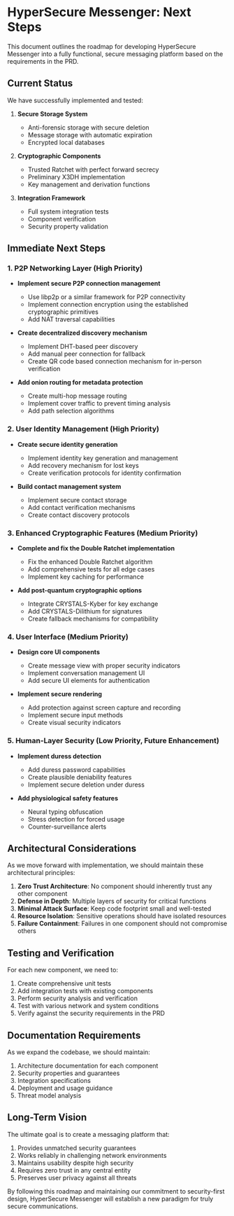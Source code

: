# HyperSecure Messenger: Next Steps

This document outlines the roadmap for developing HyperSecure Messenger into a fully functional, secure messaging platform based on the requirements in the PRD.

## Current Status

We have successfully implemented and tested:

1. **Secure Storage System**
   - Anti-forensic storage with secure deletion
   - Message storage with automatic expiration
   - Encrypted local databases

2. **Cryptographic Components**
   - Trusted Ratchet with perfect forward secrecy
   - Preliminary X3DH implementation 
   - Key management and derivation functions

3. **Integration Framework**
   - Full system integration tests
   - Component verification
   - Security property validation

## Immediate Next Steps

### 1. P2P Networking Layer (High Priority)

- **Implement secure P2P connection management**
  - Use libp2p or a similar framework for P2P connectivity
  - Implement connection encryption using the established cryptographic primitives
  - Add NAT traversal capabilities

- **Create decentralized discovery mechanism**
  - Implement DHT-based peer discovery
  - Add manual peer connection for fallback
  - Create QR code based connection mechanism for in-person verification

- **Add onion routing for metadata protection**
  - Create multi-hop message routing
  - Implement cover traffic to prevent timing analysis
  - Add path selection algorithms

### 2. User Identity Management (High Priority)

- **Create secure identity generation**
  - Implement identity key generation and management
  - Add recovery mechanism for lost keys
  - Create verification protocols for identity confirmation

- **Build contact management system**
  - Implement secure contact storage
  - Add contact verification mechanisms
  - Create contact discovery protocols

### 3. Enhanced Cryptographic Features (Medium Priority)

- **Complete and fix the Double Ratchet implementation**
  - Fix the enhanced Double Ratchet algorithm
  - Add comprehensive tests for all edge cases
  - Implement key caching for performance

- **Add post-quantum cryptographic options**
  - Integrate CRYSTALS-Kyber for key exchange
  - Add CRYSTALS-Dilithium for signatures
  - Create fallback mechanisms for compatibility

### 4. User Interface (Medium Priority)

- **Design core UI components**
  - Create message view with proper security indicators
  - Implement conversation management UI
  - Add secure UI elements for authentication

- **Implement secure rendering**
  - Add protection against screen capture and recording
  - Implement secure input methods
  - Create visual security indicators

### 5. Human-Layer Security (Low Priority, Future Enhancement)

- **Implement duress detection**
  - Add duress password capabilities
  - Create plausible deniability features
  - Implement secure deletion under duress

- **Add physiological safety features**
  - Neural typing obfuscation
  - Stress detection for forced usage
  - Counter-surveillance alerts

## Architectural Considerations

As we move forward with implementation, we should maintain these architectural principles:

1. **Zero Trust Architecture**: No component should inherently trust any other component
2. **Defense in Depth**: Multiple layers of security for critical functions
3. **Minimal Attack Surface**: Keep code footprint small and well-tested
4. **Resource Isolation**: Sensitive operations should have isolated resources
5. **Failure Containment**: Failures in one component should not compromise others

## Testing and Verification

For each new component, we need to:

1. Create comprehensive unit tests
2. Add integration tests with existing components
3. Perform security analysis and verification
4. Test with various network and system conditions
5. Verify against the security requirements in the PRD

## Documentation Requirements

As we expand the codebase, we should maintain:

1. Architecture documentation for each component
2. Security properties and guarantees
3. Integration specifications
4. Deployment and usage guidance
5. Threat model analysis

## Long-Term Vision

The ultimate goal is to create a messaging platform that:

1. Provides unmatched security guarantees
2. Works reliably in challenging network environments
3. Maintains usability despite high security
4. Requires zero trust in any central entity
5. Preserves user privacy against all threats

By following this roadmap and maintaining our commitment to security-first design, HyperSecure Messenger will establish a new paradigm for truly secure communications. 